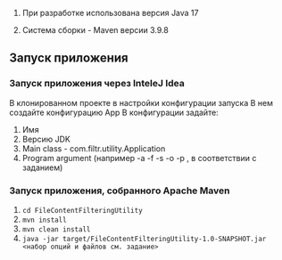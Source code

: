 
1. При разработке использована версия Java 17 

2. Система сборки - Maven версии 3.9.8

## Запуск приложения

### Запуск приложения через InteleJ Idea
В клонированном проекте в настройки конфигурации запуска
В нем создайте конфигурацию App 
В конфигурации задайте:
1. Имя
2. Версию JDK 
3. Main class - com.filtr.utility.Application
4. Program argument (например -a -f -s -o <path> -p <prefix>, в соответствии с заданием)


### Запуск приложения, собранного Apache Maven
1. `cd FileContentFilteringUtility`
2. `mvn install`
3. `mvn clean install`
4. `java -jar target/FileContentFilteringUtility-1.0-SNAPSHOT.jar <набор опций и файлов см. задание>`

